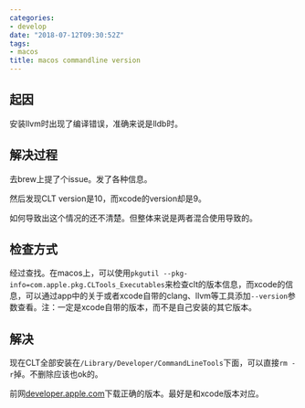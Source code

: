 ```yaml
---
categories: 
- develop
date: "2018-07-12T09:30:52Z"
tags: 
- macos
title: macos commandline version
---
```


## 起因

安装llvm时出现了编译错误，准确来说是lldb时。



## 解决过程

去brew上提了个issue。发了各种信息。



然后发现CLT version是10，而xcode的version却是9。



如何导致出这个情况的还不清楚。但整体来说是两者混合使用导致的。



## 检查方式

经过查找。在macos上，可以使用`pkgutil --pkg-info=com.apple.pkg.CLTools_Executables`来检查clt的版本信息，而xcode的信息，可以通过app中的关于或者xcode自带的clang、llvm等工具添加`--version`参数查看。注：一定是xcode自带的版本，而不是自己安装的其它版本。



## 解决

现在CLT全部安装在`/Library/Developer/CommandLineTools`下面，可以直接`rm -r`掉。不删除应该也ok的。



前网[developer.apple.com](https://developer.apple.com/download/more/?=for%20Xcode)下载正确的版本。最好是和xcode版本对应。
